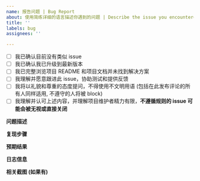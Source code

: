 ```yaml
---
name: 报告问题 | Bug Report
about: 使用简练详细的语言描述你遇到的问题 | Describe the issue you encountered in detail
title: ''
labels: bug
assignees: ''

---
```


[//]: # (方框内删除已有的空格，填 x 号)
+ [ ] 我已确认目前没有类似 issue
+ [ ] 我已确认我已升级到最新版本
+ [ ] 我已完整浏览项目 README 和项目文档并未找到解决方案
+ [ ] 我理解并愿意跟进此 issue，协助测试和提供反馈
+ [ ] 我将以礼貌和尊重的态度提问，不得使用不文明用语 (包括在此发布评论的所有人同样适用, 不遵守的人将被 block)
+ [ ] 我理解并认可上述内容，并理解项目维护者精力有限，**不遵循规则的 issue 可能会被无视或直接关闭**

**问题描述**

**复现步骤**

**预期结果**

**日志信息**

**相关截图 (如果有)**
